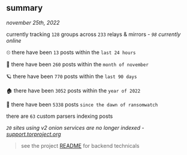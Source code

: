 
## summary
_november 25th, 2022_

currently tracking `128` groups across `233` relays & mirrors - _`98` currently online_

⏲ there have been `13` posts within the `last 24 hours`

🦈 there have been `260` posts within the `month of november`

🪐 there have been `770` posts within the `last 90 days`

🏚 there have been `3052` posts within the `year of 2022`

🦕 there have been `5338` posts `since the dawn of ransomwatch`

there are `63` custom parsers indexing posts

_`20` sites using v2 onion services are no longer indexed - [support.torproject.org](https://support.torproject.org/onionservices/v2-deprecation/)_

> see the project [README](https://github.com/joshhighet/ransomwatch#ransomwatch--) for backend technicals
